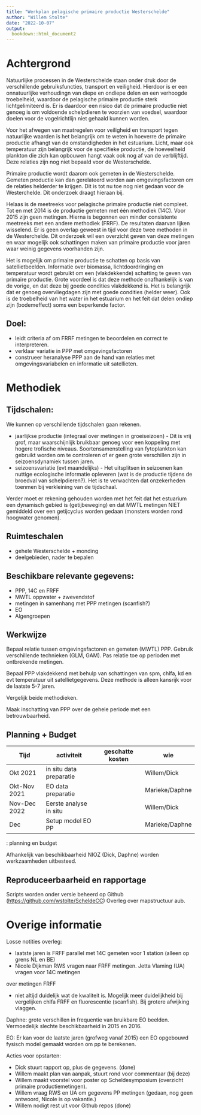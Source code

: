 ```yaml
---
title: "Werkplan pelagische primaire productie Westerschelde"
author: "Willem Stolte"
date: "2022-10-07"
output:
  bookdown::html_document2
---
```


# Achtergrond

Natuurlijke processen in de Westerschelde staan onder druk door de verschillende gebruiksfuncties, transport en veiligheid. Hierdoor is er een onnatuurlijke verhoudingn van diepe en ondiepe delen en een verhoogde troebelheid, waardoor de pelagische primaire productie sterk lichtgelimiteerd is. Er is daardoor een risico dat de primaire productie niet genoeg is om voldoende schelpdieren te voorzien van voedsel, waardoor doelen voor de vogelrichtlijn niet gehaald kunnen worden.

Voor het afwegen van maatregelen voor veiligheid en transport tegen natuurlijke waarden is het belangrijk om te weten in hoeverre de primaire productie afhangt van de omstandigheden in het estuarium. Licht, maar ook temperatuur zijn belangrijk voor de specifieke productie, de hoeveelheid plankton die zich kan opbouwen hangt vaak ook nog af van de verblijftijd. Deze relaties zijn nog niet bepaald voor de Westerschelde.

Primaire productie wordt daarom ook gemeten in de Westerschelde. Gemeten productie kan dan gerelateerd worden aan omgevingsfactoren om de relaties helderder te krijgen. Dit is tot nu toe nog niet gedaan voor de Westerchelde. Dit onderzoek draagt hieraan bij.

Helaas is de meetreeks voor pelagische primaire productie niet compleet. Tot en met 2014 is de productie gemeten met één methodiek (14C). Voor 2015 zijn geen metingen. Hierna is begonnen een minder consistente meetreeks met een andere methodiek (FRRF). De resultaten daarvan lijken wisselend. Er is geen overlap geweest in tijd voor deze twee methoden in de Westerchelde. Dit onderzoek wil een overzicht geven van deze metingen en waar mogelijk ook schattingen maken van primaire productie voor jaren waar weinig gegevens voorhanden zijn.

Het is mogelijk om primaire productie te schatten op basis van satellietbeelden. Informatie over biomassa, lichtdoordringing en temperatuur wordt gebruikt om een (vlakdekkende) schatting te geven van primaire productie. Grote voordeel is dat deze methode onafhankelijk is van de vorige, en dat deze bij goede condities vlakdekkend is. Het is belangrijk dat er genoeg overvliegdagen zijn met goede condities (helder weer). Ook is de troebelheid van het water in het estuarium en het feit dat delen ondiep zijn (bodemeffect) soms een beperkende factor.

## Doel:

-   leidt criteria af om FRRF metingen te beoordelen en correct te interpreteren.
-   verklaar variatie in PPP met omgevingsfactoren
-   construeer heranalyse PPP aan de hand van relaties met omgevingsvariabelen en informatie uit satellieten.

# Methodiek

## Tijdschalen:

We kunnen op verschillende tijdschalen gaan rekenen.

-   jaarlijkse productie (integraal over metingen in groeiseizoen) - Dit is vrij grof, maar waarschijnlijk bruikbaar genoeg voor een koppeling met hogere trofische niveaus. Soortensamenstelling van fytoplankton kan gebruikt worden om te controleren of er geen grote verschillen zijn in seizoensdynamiek tussen jaren.
-   seizoensvariatie (evt maandelijks) - Het uitsplitsen in seizoenen kan nuttige ecologische informatie opleveren (wat is de productie tijdens de broedval van schelpdieren?). Het is te verwachten dat onzekerheden toenmen bij verkleining van de tijdschaal.

Verder moet er rekening gehouden worden met het feit dat het estuarium een dynamisch gebied is (getijbeweging) en dat MWTL metingen NIET gemiddeld over een getijcyclus worden gedaan (monsters worden rond hoogwater genomen).

## Ruimteschalen

-   gehele Westerschelde + monding
-   deelgebieden, nader te bepalen

## Beschikbare relevante gegevens:

-   PPP, 14C en FRFF
-   MWTL oppwater + zwevendstof
-   metingen in samenhang met PPP metingen (scanfish?)
-   EO
-   Algengroepen

## Werkwijze

Bepaal relatie tussen omgevingsfactoren en gemeten (MWTL) PPP. Gebruik verschillende technieken (GLM, GAM). Pas relatie toe op perioden met ontbrekende metingen.

Bepaal PPP vlakdekkend met behulp van schattingen van spm, chlfa, kd en evt temperatuur uit satellietgegevens. Deze methode is alleen kansrijk voor de laatste 5-7 jaren.

Vergelijk beide methodieken.

Maak inschatting van PPP over de gehele periode met een betrouwbaarheid.

## Planning + Budget

| Tijd         | activiteit              | geschatte kosten | wie            |
|--------------|-------------------------|------------------|----------------|
| Okt 2021     | in situ data preparatie |                  | Willem/Dick    |
| Okt-Nov 2021 | EO data preparatie      |                  | Marieke/Daphne |
| Nov-Dec 2022 | Eerste analyse in situ  |                  | Willem/Dick    |
| Dec          | Setup model EO PP       |                  | Marieke/Daphne |

: planning en budget

Afhankelijk van beschikbaarheid NIOZ (Dick, Daphne) worden werkzaamheden uitbesteed. 

## Reproduceerbaarheid en rapportage

Scripts worden onder versie beheerd op Github (https://github.com/wstolte/ScheldeCC)
Overleg over mapstructuur aub.

# Overige informatie

Losse notities overleg:

-   laatste jaren is FRFF parallel met 14C gemeten voor 1 station (alleen op grens NL en BE)
-   Nicole Dijkman RWS vragen naar FRFF metingen. Jetta Vlaming (UA) vragen voor 14C metingen

over metingen FRFF

-   niet altijd duidelijk wat de kwaliteit is. Mogelijk meer duidelijkheid bij vergelijken chlfa FRFF en fluorescentie (scanfish). Bij grotere afwijking vlaggen.

Daphne: grote verschillen in frequentie van bruikbare EO beelden. Vermoedelijk slechte beschikbaarheid in 2015 en 2016.

EO: Er kan voor de laatste jaren (grofweg vanaf 2015) een EO opgebouwd fysisch model gemaakt worden om pp te berekenen.

Acties voor opstarten:

-   Dick stuurt rapport op, plus de gegevens. (done)
-   Willem maakt plan van aanpak, stuurt rond voor commentaar (bij deze)
-   Willem maakt voorstel voor poster op Scheldesymposium (overzicht primaire productiemetingen).
-   Willem vraag RWS en UA om gegevens PP metingen (gedaan, nog geen antwoord, Nicole is op vakantie.)
-   Willem nodigt rest uit voor Github repos (done)
